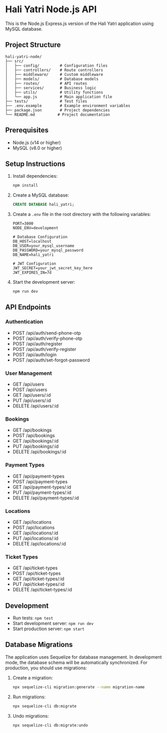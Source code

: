 # Hali Yatri Node.js API

This is the Node.js Express.js version of the Hali Yatri application using MySQL database.

## Project Structure

```
hali-yatri-node/
├── src/
│   ├── config/         # Configuration files
│   ├── controllers/    # Route controllers
│   ├── middleware/     # Custom middleware
│   ├── models/         # Database models
│   ├── routes/         # API routes
│   ├── services/       # Business logic
│   ├── utils/          # Utility functions
│   └── app.js          # Main application file
├── tests/              # Test files
├── .env.example        # Example environment variables
├── package.json        # Project dependencies
└── README.md          # Project documentation
```

## Prerequisites

- Node.js (v14 or higher)
- MySQL (v8.0 or higher)

## Setup Instructions

1. Install dependencies:
   ```bash
   npm install
   ```

2. Create a MySQL database:
   ```sql
   CREATE DATABASE hali_yatri;
   ```

3. Create a `.env` file in the root directory with the following variables:
   ```
   PORT=3000
   NODE_ENV=development
   
   # Database Configuration
   DB_HOST=localhost
   DB_USER=your_mysql_username
   DB_PASSWORD=your_mysql_password
   DB_NAME=hali_yatri
   
   # JWT Configuration
   JWT_SECRET=your_jwt_secret_key_here
   JWT_EXPIRES_IN=7d
   ```

4. Start the development server:
   ```bash
   npm run dev
   ```

## API Endpoints

### Authentication
- POST /api/auth/send-phone-otp
- POST /api/auth/verify-phone-otp
- POST /api/auth/register
- POST /api/auth/verify-register
- POST /api/auth/login
- POST /api/auth/set-forgot-password

### User Management
- GET /api/users
- POST /api/users
- GET /api/users/:id
- PUT /api/users/:id
- DELETE /api/users/:id

### Bookings
- GET /api/bookings
- POST /api/bookings
- GET /api/bookings/:id
- PUT /api/bookings/:id
- DELETE /api/bookings/:id

### Payment Types
- GET /api/payment-types
- POST /api/payment-types
- GET /api/payment-types/:id
- PUT /api/payment-types/:id
- DELETE /api/payment-types/:id

### Locations
- GET /api/locations
- POST /api/locations
- GET /api/locations/:id
- PUT /api/locations/:id
- DELETE /api/locations/:id

### Ticket Types
- GET /api/ticket-types
- POST /api/ticket-types
- GET /api/ticket-types/:id
- PUT /api/ticket-types/:id
- DELETE /api/ticket-types/:id

## Development

- Run tests: `npm test`
- Start development server: `npm run dev`
- Start production server: `npm start`

## Database Migrations

The application uses Sequelize for database management. In development mode, the database schema will be automatically synchronized. For production, you should use migrations:

1. Create a migration:
   ```bash
   npx sequelize-cli migration:generate --name migration-name
   ```

2. Run migrations:
   ```bash
   npx sequelize-cli db:migrate
   ```

3. Undo migrations:
   ```bash
   npx sequelize-cli db:migrate:undo
   ``` 
